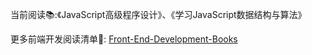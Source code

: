 当前阅读📚:《JavaScript高级程序设计》、《学习JavaScript数据结构与算法》

更多前端开发阅读清单🧾: [Front-End-Development-Books](https://github.com/shawvey/Front-End-Development-Books)

